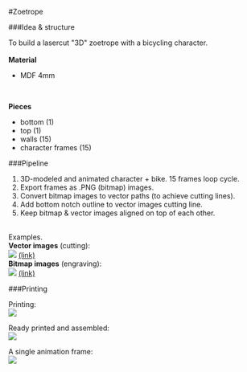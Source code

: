 #Zoetrope


###Idea & structure

To build a lasercut "3D" zoetrope with a bicycling character.
<br/><br/>
<b>Material</b><br/>
- MDF 4mm<br/>
<br/>

<b>Pieces</b><br/>
- bottom (1) <br/>
- top (1) <br/>
- walls (15) <br/>
- character frames (15) <br/>

###Pipeline
1. 3D-modeled and animated character + bike. 15 frames loop cycle.<br/>
2. Export frames as .PNG (bitmap) images.<br/>
3. Convert bitmap images to vector paths (to achieve cutting lines).<br/>
4. Add bottom notch outline to vector images cutting line.<br/>
5. Keep bitmap & vector images aligned on top of each other.<br/>
<br/>
Examples.<br/>
<b>Vector images</b> (cutting):<br/>
<img src="https://raw.github.com/DigitalFabricationStudio/Project_0.2/master/toni.enstrom/03_zoetope_frames_cutting.png">
<a href="https://raw.github.com/DigitalFabricationStudio/Project_0.2/master/toni.enstrom/03_zoetope_frames_cutting.png">(link)</a>

<br/>
<b>Bitmap images</b> (engraving):<br/>
<img src="https://raw.github.com/DigitalFabricationStudio/Project_0.2/master/toni.enstrom/03_zoetope_frames_engraving.png">
<a href="https://raw.github.com/DigitalFabricationStudio/Project_0.2/master/toni.enstrom/03_zoetope_frames_engraving.png">(link)</a>

<br/>

###Printing

Printing:<br/>
<img src="https://raw.github.com/DigitalFabricationStudio/Project_0.2/master/toni.enstrom/03_zoetrope_printing_.jpg"><br/>

Ready printed and assembled:<br/>
<img src="https://raw.github.com/DigitalFabricationStudio/Project_0.2/master/toni.enstrom/03_zoetrope.jpg"><br/>

A single animation frame:<br/>
<img src="https://raw.github.com/DigitalFabricationStudio/Project_0.2/master/toni.enstrom/03_zoetrope_piece.jpg"><br/>


